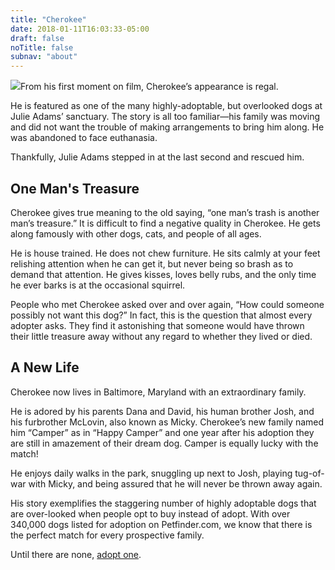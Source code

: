 ```yaml
---
title: "Cherokee"
date: 2018-01-11T16:03:33-05:00
draft: false
noTitle: false
subnav: "about"
---
```


<p><img class="img-photo alignleft" src="/img/hbo/hbo-cherokee.jpg">From his first moment on film, Cherokee’s appearance is regal.</p>

<p>He is featured as one of the many highly-adoptable, but overlooked dogs at Julie Adams’ sanctuary. The story is all too familiar—his family was moving and did not want the trouble of making arrangements to bring him along. He was abandoned to face euthanasia.</p>

<p>Thankfully, Julie Adams stepped in at the last second and rescued him.</p>

<h2>One Man's Treasure</h2>

<p>Cherokee gives true meaning to the old saying, “one man’s trash is another man’s treasure.” It is difficult to find a negative quality in Cherokee. He gets along famously with other dogs, cats, and people of all ages.</p>

<p>He is house trained. He does not chew furniture. He sits calmly at your feet relishing attention when he can get it, but never being so brash as to demand that attention. He gives kisses, loves belly rubs, and the only time he ever barks is at the occasional squirrel.</p>

<p>People who met Cherokee asked over and over again, “How could someone possibly not want this dog?” In fact, this is the question that almost every adopter asks. They find it astonishing that someone would have thrown their little treasure away without any regard to whether they lived or died.</p>

<h2>A New Life</h2>

<p>Cherokee now lives in Baltimore, Maryland with an extraordinary family.</p>

<p>He is adored by his parents Dana and David, his human brother Josh, and his furbrother McLovin, also known as Micky. Cherokee’s new family named him “Camper” as in  “Happy Camper” and one year after his adoption they are still in amazement of their dream dog. Camper is equally lucky with the match!</p>

<p>He enjoys daily walks in the park, snuggling up next to Josh, playing tug-of-war with Micky, and being assured that he will never be thrown away again.</p>

<p>His story exemplifies the staggering number of highly adoptable dogs that are over-looked when people opt to buy instead of adopt. With over 340,000 dogs listed for adoption on Petfinder.com, we know that there is the perfect match for every prospective family.</p>

<p>Until there are none, <a href="http://www.petfinder.com">adopt one</a>.</p>